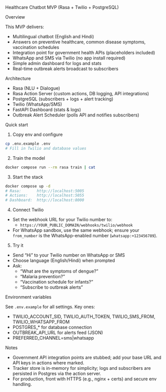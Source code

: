 Healthcare Chatbot MVP (Rasa + Twilio + PostgreSQL)

Overview

This MVP delivers:

- Multilingual chatbot (English and Hindi)
- Answers on preventive healthcare, common disease symptoms, vaccination schedules
- Integration point for government health APIs (placeholders included)
- WhatsApp and SMS via Twilio (no app install required)
- Simple admin dashboard for logs and stats
- Real-time outbreak alerts broadcast to subscribers

Architecture

- Rasa (NLU + Dialogue)
- Rasa Action Server (custom actions, DB logging, API integrations)
- PostgreSQL (subscribers + logs + alert tracking)
- Twilio (WhatsApp/SMS)
- FastAPI Dashboard (stats & logs)
- Outbreak Alert Scheduler (polls API and notifies subscribers)

Quick start

1) Copy env and configure

```bash
cp .env.example .env
# Fill in Twilio and database values
```

2) Train the model

```bash
docker compose run --rm rasa train | cat
```

3) Start the stack

```bash
docker compose up -d
# Rasa:       http://localhost:5005
# Actions:    http://localhost:5055
# Dashboard:  http://localhost:8000
```

4) Connect Twilio

- Set the webhook URL for your Twilio number to:
  - `https://YOUR_PUBLIC_DOMAIN/webhooks/twilio/webhook`
- For WhatsApp sandbox, use the same webhook; ensure your `from_number` is the WhatsApp-enabled number (`whatsapp:+123456789`).

5) Try it

- Send “Hi” to your Twilio number on WhatsApp or SMS
- Choose language (English/Hindi) when prompted
- Ask:
  - “What are the symptoms of dengue?”
  - “Malaria prevention?”
  - “Vaccination schedule for infants?”
  - “Subscribe to outbreak alerts”

Environment variables

See `.env.example` for all settings. Key ones:

- TWILIO_ACCOUNT_SID, TWILIO_AUTH_TOKEN, TWILIO_SMS_FROM, TWILIO_WHATSAPP_FROM
- POSTGRES_* for database connection
- OUTBREAK_API_URL for alerts feed (JSON)
- PREFERRED_CHANNEL=sms|whatsapp

Notes

- Government API integration points are stubbed; add your base URL and API keys in actions where marked.
- Tracker store is in-memory for simplicity; logs and subscribers are persisted in Postgres via the action server.
- For production, front with HTTPS (e.g., nginx + certs) and secure env handling.

